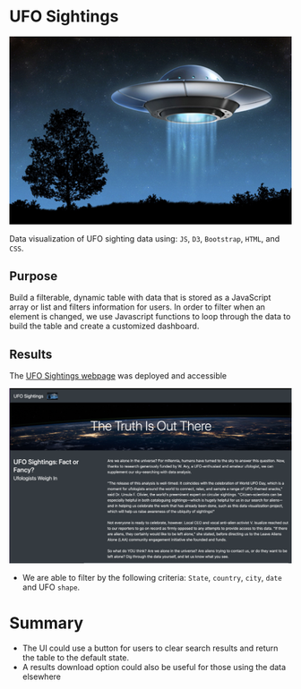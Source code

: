 # UFO Sightings

![ufo](static/images/ufo_image.jpeg)

Data visualization of UFO sighting data using: `JS`, `D3`, `Bootstrap`, `HTML`, and `CSS`.

## Purpose

Build a filterable, dynamic table with data that is stored as a JavaScript array or list and filters information for users. In order to filter when an element is changed, we use Javascript functions to loop through the data to build the table and create a customized dashboard.

## Results

The [UFO Sightings webpage]() was deployed and accessible

![website](static/images/website_image.png)

- We are able to filter by the following criteria: `State`, `country`, `city`, `date` and UFO `shape`.

# Summary

- The UI could use a button for users to clear search results and return the table to the default state.
- A results download option could also be useful for those using the data elsewhere

